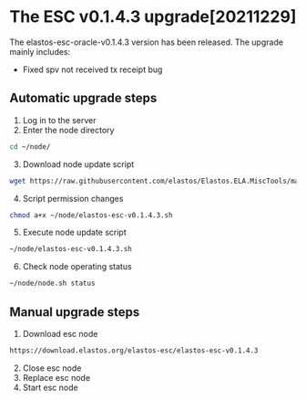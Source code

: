 # The ESC v0.1.4.3 upgrade[20211229]

The elastos-esc-oracle-v0.1.4.3 version has been released. The upgrade mainly includes:
- Fixed spv not received tx receipt bug

## Automatic upgrade steps

1. Log in to the server
2. Enter the node directory

```bash
cd ~/node/
```

3. Download node update script

```bash
wget https://raw.githubusercontent.com/elastos/Elastos.ELA.MiscTools/master/upgrade/esc/elastos-esc-v0.1.4.3.sh
```
4. Script permission changes

```bash
chmod a+x ~/node/elastos-esc-v0.1.4.3.sh
```

5. Execute node update script

```bash
~/node/elastos-esc-v0.1.4.3.sh
```

6. Check node operating status

```bash
~/node/node.sh status
```

## Manual upgrade steps

1. Download esc node

```bash
https://download.elastos.org/elastos-esc/elastos-esc-v0.1.4.3
```

2. Close esc node
3. Replace esc node
4. Start esc node
